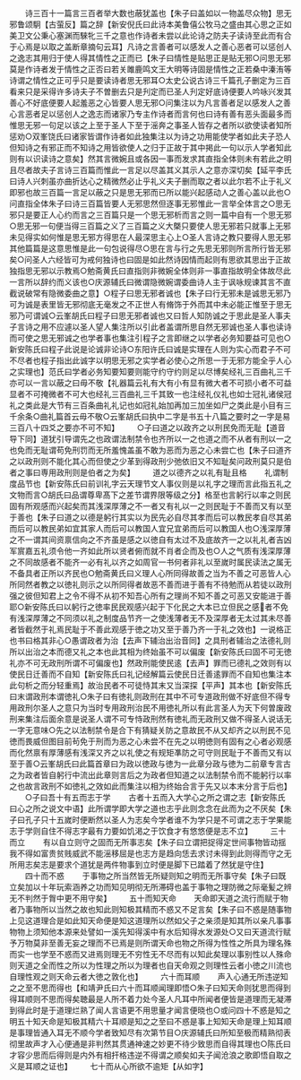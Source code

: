 <!-- { "loadSidebar": true } -->
　　诗三百十一篇言三百者举大数也蔽犹盖也【朱子曰盖如以一物盖尽众物】思无邪鲁颂駉【古萤反】篇之辞【新安倪氏曰此诗本美鲁僖公牧马之盛由其心思之正如美卫文公秉心塞渊而騋牝三千之意也作诗者未尝以此论诗之防夫子读诗至此而有合于心焉是以取之盖断章摘句云耳】凡诗之言善者可以感发人之善心恶者可以惩创人之逸志其用归于使人得其情性之正而已【朱子曰情性是贴思正是贴无邪○问思无邪莫是作诗者发于情性之正否曰若关雎鹿鸣文王大明等诗固是情性之正若桑中溱洧等诗谓之情性之正可乎只是要读诗者思无邪耳○太史公说古诗三千篇孔子删定为三百看来只是采得许多诗夫子不曽删去只是刋定而已圣人刋定好底诗便要人吟咏兴发其善心不好底便要人起羞恶之心皆要人思无邪○问集注以为凡言善者足以感发人之善心言恶者足以惩创人之逸志而诸家乃专主作诗者而言何也曰诗有善有恶头面最多而惟思无邪一句足以该之上至于圣人下至于滛奔之事圣人皆存之者所以欲使读者知所惩劝○双峯饶氏曰诸家皆谓作诗者如此独集注以为诗之功用能使学者如此夫子恐人但知诗之有邪正而不知诗之用皆欲使人之归于正故于其中掲此一句以示人学者知此则有以识读诗之意矣】然其言微婉且或各因一事而发求其直指全体则未有若此之明且尽者故夫子言诗三百篇而惟此一言足以尽盖其义其示人之意亦深切矣【延平李氏曰诗人兴刺虽亦曲折达心之精微然必止乎礼义夫子删而取之者以此尔若不止于礼义即邪也故三百篇一言足以蔽之只是思无邪而已所以能兴起感动人之善心盖以此也○问直指全体朱子曰诗三百篇皆要人无邪思然但逐事无邪惟此一言举全体言之○思无邪只是要正人心约而言之三百篇只是一个思无邪析而言之则一篇中自有一个思无邪○思无邪一句便当得三百篇之义了三百篇之义大槩只要使人思无邪若只就事上无邪未见得实如何惟是思无邪方得思在人最深思主心上○圣人言诗之教只要得人思无邪其他篇篇是这意思惟是此一句包说得尽○思在言与行之先思无邪则所言所行皆无邪矣○问圣人六经皆可为戒何独诗也曰固是如此然诗因情而起则有思欲其思出于正故独指思无邪以示教焉○勉斋黄氏曰直指则非微婉全体则非一事直指故明全体故尽此一言所以辞约而义该也○庆源辅氏曰微谓隐微婉谓委曲诗人主于讽咏规谏其言不直截说破常有隐微委曲之意】○程子曰思无邪者诚也【朱子曰行无邪未是诚思无邪乃可为诚是表里皆无邪彻底无毫发之不正世人有脩饰于外而其中未必能正惟至于思无邪乃可谓诚○云峯胡氏曰程子曰思无邪者诚也又曰哲人知防诚之于思此是圣人事夫子言诗之用不应遽以圣人望人集注所以引此者盖谓所思自然无邪诚也圣人事也读诗而可使之思无邪诚之也学者事也集注引程子之言即继之以学者必务知要益可见也○新安陈氏曰程子此说是论诚非论诗○东阳许氏曰诚是实理在人则为实心而君子不可不尽者也程子指出此诚字以明思无邪之实学者必使心之所思一于无邪方能全乎人心之实理也】范氏曰学者必务知要知要则能守约守约则足以尽博矣经礼三百曲礼三千亦可以一言以蔽之曰毋不敬【礼器篇云礼有大有小有显有微大者不可损小者不可益显者不可掩微者不可大也经礼三百曲礼三千其致一也注经礼仪礼也如士冠礼诸侯冠礼之类此是大节有三百条曲礼礼记也如冠礼始加再加三加坐如尸之类此是小目有三千余条○曲礼篇首云毋不敬○云峯胡氏曰执中二字是书五十八篇之要时之一字是易三百八十四爻之要亦不可不知】
　　○子曰道之以政齐之以刑民免而无耻【道音导下同】道犹引导谓先之也政谓法制禁令也齐所以一之也道之而不从者有刑以一之也免而无耻谓苟免刑罚而无所羞愧盖虽不敢为恶而为恶之心未尝亡也【朱子曰道齐之以政刑则不能化其心而但使之少革到得政刑少弛依旧又不知耻矣问政刑莫只是伯者之事曰専用政刑则是伯者之为矣】
　　道之以德齐之以礼有耻且格
　　礼谓制度品节也【新安陈氏曰前训礼字云天理节文人事仪则是以礼字之理而言此指五礼之文物而言○胡氏曰品谓尊卑髙下之差节谓界限等级之分】格至也言躬行以率之则民固有所观感而兴起矣而其浅深厚薄之不一者又有礼以一之则民耻于不善而又有以至于善也【朱子曰道之以德是躬行其实以为民先必自尽其孝而后可以教民孝自尽其弟而后可以教民弟如宜其家人而后可以教国人宜兄宜弟而后可以教国人也○浅深厚薄之不一谓其间资禀信向之不齐虽是感之以徳自有太过不及底故齐一之以礼礼者吉凶军賔嘉五礼须令他一齐如此所以贤者俯而就不肖者企而及也○人之气质有浅深厚薄之不同故感者不能齐一必有礼以齐之如周官一书何者非礼以至嵗时属民读法之属无不备具者正所以齐民也○勉斋黄氏曰义理人心所同得故善之当为不善之可恶皆人心所同然者教之以徳礼则示之以所同得者故恶不善而进于善有不待勉而从若徒以政刑强之彼但知君上之令不得不从初不知吾心所有之理尚不知不善之可恶又安能进于善耶○新安陈氏曰以躬行之徳率民民观感兴起于下化民之大本已立但民之感者不免有浅深厚薄之不同须以礼之制度品节齐一之使浅薄者无不及深厚者无太过其未尽善者皆截然于礼焉民耻于不善此观感于徳之功又至于善乃齐一于礼之效也】一说格正也书曰格其非心○愚谓政者为治【去声下辅治出治音同】之具刑者辅治之法德礼则所以出治之本而德又礼之本也此其相为终始虽不可以偏废【新安陈氏曰固不可无徳礼亦不可无政刑所谓不可偏废也】然政刑能使民逺【去声】罪而已德礼之效则有以使民日迁善而不自知【新安陈氏曰礼记经解篇云使民日迁善逺罪而不自知也集注本此句析之而分轻重焉】故治民者不可徒恃其末又当深探【平声】其本也【新安陈氏曰末谓政刑本谓徳礼○朱子曰有徳礼则政刑在其中不可专道政刑做不好底但不得专用政刑尔圣人之意只为当时专用政刑治民不用徳礼所以有此言圣人为天下何曽废政刑来集注后面余意是说圣人谓不可专恃政刑然有徳礼而无政刑又做不得圣人说话无一字无意味○先之以法制禁令是合下有猜疑关防之意故民不从又却齐之以刑民不见徳而畏威但图目前茍免于刑而为恶之心未尝不在先之以明徳则有固有之心者必观感而化然禀有厚薄感有浅深又齐之以礼使之有规矩凖防之可守则民耻于不善而又有以至于善○云峯胡氏曰此篇首章曰为政以徳政与徳为一此章分政与徳为二前章专言古之为政者皆自躬行中流出此章则言后之为政者但知道之以法制禁令而不能躬行以率之也故言政刑不如徳礼之效如此而集注以相为终始合言于先又以本末分言于后也】
　　○子曰吾十有五而志于学
　　古者十五而入大学心之所之谓之志【新安陈氏曰心之所之说文中语】此所谓学即大学之道也志乎此则念念在此而为之不厌矣【朱子曰孔子只十五嵗时便断然以圣人为志矣今学者谁不为学只是不可谓之志于学果能志于学则自住不得志字最有力要如饥渇之于饮食才有悠悠便是志不立】
　　三十而立
　　有以自立则守之固而无所事志矣【朱子曰立谓把捉得定世间事物皆动揺我不得如富贵贫贱威武不能滛移屈是也志方是趋向恁去求讨未得到此则得而守之无所用志矣志是要求个道犹是两件物事到立时便是脚下已踏着了然犹是守住】
　　四十而不惑
　　于事物之所当然皆无所疑则知之明而无所事守矣【朱子曰既立矣加以十年玩索涵养之功而知见明彻无所滞碍也盖于事物之理防微之际毫髪之辨无不判然于胷中更不用守矣】
　　五十而知天命
　　天命即天道之流行而赋于物者乃事物所以当然之故也知此则知极其精而不惑又不足言矣【朱子曰不惑是随事物上见这道理合是如此知天命便是知这道理所以然如父子之亲须是知其所以亲凡事事物物上须知他本源来处譬如一溪先知得溪中有水后知得水发源处○又曰天道流行赋予万物莫非至善无妄之理而不已焉是则所谓天命也物之所得为性性之所具为理名殊而实一也学至不惑而又进焉则理无不穷性无不尽而有以知此矣理以事别性以人殊命则天道之全而性之所以为性理之所以为理者也自天命观之则理性云者小徳之川流也自理性观之则天命云者大徳之敦化也】
　　六十而耳顺
　　声入心通无所违逆知之之至不思而得也【和靖尹氏曰六十而耳顺闻理即悟○朱子曰知天命则犹思而得到得耳顺则不思而得矣聴最是人所不着力处今圣人凡耳中所闻者便皆是道理而无凝滞到得此时是于道理烂熟了闻人言语更不用思量才闻言便晓也○或问四十不惑是知之明五十知天命是知极其精六十耳顺是知之之至曰不惑是事上知知天命是理上知耳顺是事理皆通入耳无不顺今学者致知尽有次第节目○庆源辅氏曰所知至极而精熟彻表彻里故声才入心便通是非判然其贯通神速之妙更不待少致思而自得其理也○陈氏曰才容少思而后得则是内外有相扞格违逆不得谓之顺矣如夫子闻沧浪之歌即悟自取之义是耳顺之证也】
　　七十而从心所欲不逾矩【从如字】
